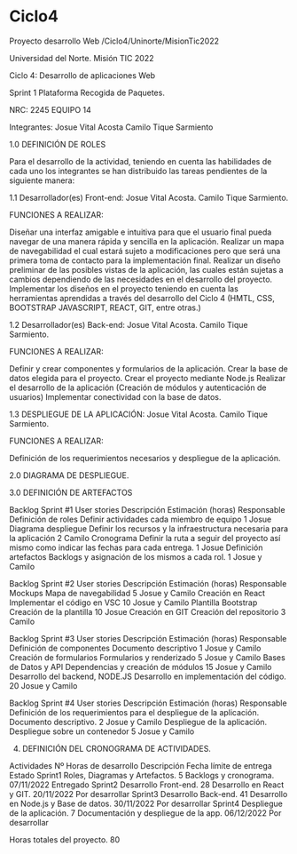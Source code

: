 # Ciclo4
Proyecto desarrollo Web /Ciclo4/Uninorte/MisionTic2022


Universidad del Norte.
Misión TIC 2022





Ciclo 4: Desarrollo de aplicaciones Web

Sprint 1
Plataforma Recogida de Paquetes.





NRC: 2245
EQUIPO 14




Integrantes:
Josue Vital Acosta
Camilo Tique Sarmiento






1.0 DEFINICIÓN DE ROLES 

Para el desarrollo de la actividad, teniendo en cuenta las habilidades de cada uno los integrantes se han distribuido las tareas pendientes de la siguiente manera:


1.1 Desarrollador(es) Front-end:
Josue Vital Acosta.
Camilo Tique Sarmiento.

FUNCIONES A REALIZAR:

Diseñar una interfaz amigable e intuitiva para que el usuario final pueda navegar de una manera rápida y sencilla en la aplicación.
Realizar un mapa de navegabilidad el cual estará sujeto a modificaciones pero que será una primera toma de contacto para la implementación final.
Realizar un diseño preliminar de las posibles vistas de la aplicación, las cuales están sujetas a cambios dependiendo de las necesidades en el desarrollo del proyecto.
Implementar los diseños en el proyecto teniendo en cuenta las herramientas aprendidas a través del desarrollo del Ciclo 4 (HMTL, CSS, BOOTSTRAP JAVASCRIPT, REACT, GIT, entre otras.)





1.2 Desarrollador(es) Back-end:
Josue Vital Acosta.
Camilo Tique Sarmiento.

FUNCIONES A REALIZAR:

Definir y crear componentes y formularios de la aplicación.
Crear la base de datos elegida para el proyecto.
Crear el proyecto mediante Node.js
Realizar el desarrollo de la aplicación (Creación de módulos y autenticación de usuarios)
Implementar conectividad con la base de datos.


1.3 DESPLIEGUE DE LA APLICACIÓN:
Josue Vital Acosta.
Camilo Tique Sarmiento.

FUNCIONES A REALIZAR:

Definición de los requerimientos necesarios y despliegue de la aplicación.







2.0 DIAGRAMA DE DESPLIEGUE.




















3.0 DEFINICIÓN DE ARTEFACTOS




Backlog Sprint #1 
User stories 
Descripción 
Estimación (horas) 
Responsable 
Definición de roles 
Definir actividades cada miembro de equipo 
1 
Josue 
Diagrama despliegue 
Definir los recursos y la infraestructura necesaria para la aplicación 
2
Camilo 
Cronograma 
 Definir la ruta a seguir del proyecto así mismo como indicar las fechas para cada entrega.
 1
 Josue
Definición artefactos 
Backlogs y asignación de los mismos a cada rol. 
 1
 Josue y Camilo



Backlog Sprint #2 
User stories 
Descripción 
Estimación (horas) 
Responsable 
Mockups 
 Mapa de navegabilidad
 5
 Josue y Camilo
Creación en React 
 Implementar el código en VSC
 10
Josue y Camilo
Plantilla Bootstrap
 Creación de la plantilla
 10
Josue 
Creación en GIT
Creación del repositorio 
3 
 Camilo








Backlog Sprint #3 
User stories 
Descripción 
Estimación (horas) 
Responsable 
Definición de componentes
Documento descriptivo 
 1
Josue y Camilo 
Creación de formularios
Formularios y renderizado 
5 
Josue y Camilo 
Bases de Datos y API
Dependencias y creación de módulos 
15 
Josue y Camilo 
Desarrollo del backend, NODE.JS
 Desarrollo en implementación del código.
 20
Josue y Camilo 



Backlog Sprint #4 
User stories 
Descripción 
Estimación (horas) 
Responsable 
Definición de los requerimientos para el despliegue de la aplicación.
Documento descriptivo. 
2 
 Josue y Camilo
Despliegue de la aplicación.
Despliegue sobre un contenedor 
5 
Josue y Camilo 



























4. DEFINICIÓN DEL CRONOGRAMA DE ACTIVIDADES.




Actividades
Nº Horas de desarrollo
Descripción
Fecha límite de entrega
Estado
Sprint1
Roles, Diagramas y Artefactos.
5
Backlogs y cronograma.
07/11/2022
Entregado
Sprint2
Desarrollo Front-end.
28
Desarrollo en React y GIT.
20/11/2022
Por desarrollar
Sprint3
Desarrollo Back-end.
41
Desarrollo en Node.js y Base de datos.
30/11/2022
Por desarrollar
Sprint4
Despliegue de la aplicación.
7
Documentación y despliegue de la app.
06/12/2022
Por desarrollar


Horas totales del proyecto.
80







